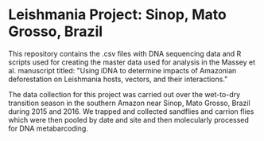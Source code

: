 # Leishmania Project: Sinop, Mato Grosso, Brazil

This repository contains the .csv files with DNA sequencing data and R scripts used for creating the master data used for analysis in the Massey et al. manuscript titled: "Using iDNA to determine impacts of Amazonian deforestation on Leishmania hosts, vectors, and their interactions."

The data collection for this project was carried out over the wet-to-dry transition season in the southern Amazon near Sinop, Mato Grosso, Brazil during 2015 and 2016. We trapped and collected sandflies and carrion flies which were then pooled by date and site and then molecularly processed for DNA metabarcoding.
